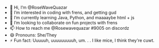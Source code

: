 - 👋 Hi, I’m @RoseWaveQuazar
- 👀 I’m interested in coding with frens, and getting gud
- 🌱 I’m currently learning Java, Python, and maaaaybe html + js
- 💞️ I’m looking to collaborate on fun projects with frens
- 📫 How to reach me @Rosewavequazar #9005 on discordz
- 😄 Pronouns: She/They
- ⚡ Fun fact: Uuuuuh, uuuuuuuuuh, um. . . I like mice, I think they're cuwt.

<!---
RoseWaveQuazar/RoseWaveQuazar is a ✨ special ✨ repository because its `README.md` (this file) appears on your GitHub profile.
You can click the Preview link to take a look at your changes.
--->

